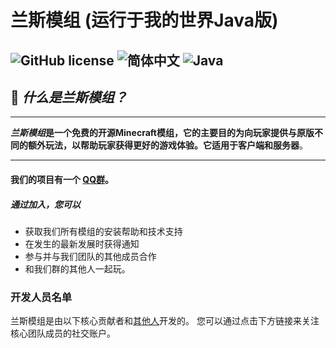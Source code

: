 # 兰斯模组 (运行于我的世界Java版)
![GitHub license](https://img.shields.io/badge/license-MIT-blue)
![简体中文](https://img.shields.io/badge/%E7%AE%80%E4%BD%93%E4%B8%AD%E6%96%87-100%25-blue)
![Java](https://img.shields.io/badge/Java-100%25-orange)
---

## 🤔 _什么是兰斯模组？_

---
**_兰斯模组_**是一个免费的开源Minecraft模组，它的主要目的为向玩家提供与原版不同的额外玩法，以帮助玩家获得更好的游戏体验。它适用于**客户端和服务器**。

---

#### 我们的项目有一个 [QQ群](http://qm.qq.com/cgi-bin/qm/qr?_wv=1027&k=bioNHt-bqc8PEJif5HAVQkEVWcZ1Mg3G&authKey=bnb%2FsVqb13oGkX6EGDwa%2BYY79HYhGubMJUjnlW7A17rZEipasnWSMKVhbZ986stU&noverify=0&group_code=459830548)。
##### 通过加入，您可以
- 获取我们所有模组的安装帮助和技术支持
- 在发生的最新发展时获得通知
- 参与并与我们团队的其他成员合作
- 和我们群的其他人一起玩。

### 开发人员名单

兰斯模组是由以下核心贡献者和[其他人](https://github.com/CaffeineMC/)开发的。
您可以通过点击下方链接来关注核心团队成员的社交账户。